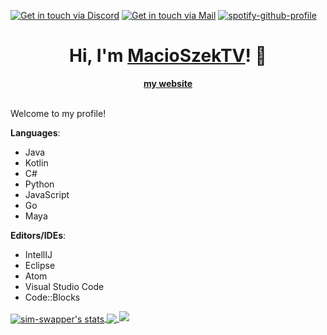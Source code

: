    [![Get in touch via Discord](https://badges.krynn.dev/discord/?manual=true&tag=macioch#7383)](https://github.com/MacioSzekTV)   [![Get in touch via Mail](https://badges.krynn.dev/email/?address=contact@macioszektv.eu)](https://github.com/MacioSzekTV) [![spotify-github-profile](https://spotify-github-profile.vercel.app/api/view?uid=pxbp9n3ox5kaerosil52egfjc&cover_image=false&theme=novatorem)](https://github.com/kittinan/spotify-github-profile)

<h1 align="center">Hi, I'm <a href="https://github.com/MacioSzekTV">MacioSzekTV</a>! 👋</h1>
<div align="center">
	<strong><a href="https://macioszektv.eu">my website</a></strong>
</div>

<br/>

Welcome to my profile!<br/>

**Languages**: <br/>
- Java
- Kotlin
- C#
- Python
- JavaScript
- Go 
- Maya

**Editors/IDEs**: <br/>
- IntellIJ
- Eclipse
- Atom
- Visual Studio Code
- Code::Blocks

<a href="https://github.com/macioszektv">
  <img align="center" src="https://github-readme-stats.vercel.app/api?username=macioszektv&show_icons=true&include_all_commits=true&show_icons=true&title_color=fff&icon_color=79ff97&text_color=9f9f9f&bg_color=232323" alt="sim-swapper's stats" />
  <a href="https://github.com/macioszektv?tab=repositories">
  <img align="center" src="https://github-readme-stats.vercel.app/api/top-langs/?username=macioszektv&layout=compact&show_icons=true&title_color=fff&icon_color=79ff97&text_color=9f9f9f&bg_color=232323" />
</a>
</a>
<img
  src="https://cr-ss-service.azurewebsites.net/api/ScreenShot?widget=summary&username=macioszektv&badges=2&show-header=false&style=--header-bg-color:%23000;--border-radius:10px"
/>

